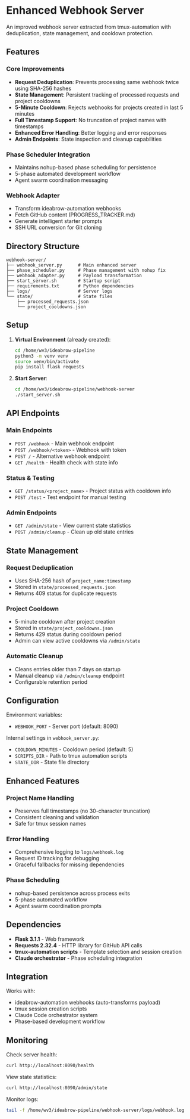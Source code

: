 # Enhanced Webhook Server

An improved webhook server extracted from tmux-automation with deduplication, state management, and cooldown protection.

## Features

### Core Improvements
- **Request Deduplication**: Prevents processing same webhook twice using SHA-256 hashes
- **State Management**: Persistent tracking of processed requests and project cooldowns  
- **5-Minute Cooldown**: Rejects webhooks for projects created in last 5 minutes
- **Full Timestamp Support**: No truncation of project names with timestamps
- **Enhanced Error Handling**: Better logging and error responses
- **Admin Endpoints**: State inspection and cleanup capabilities

### Phase Scheduler Integration
- Maintains nohup-based phase scheduling for persistence
- 5-phase automated development workflow
- Agent swarm coordination messaging

### Webhook Adapter
- Transform ideabrow-automation webhooks
- Fetch GitHub content (PROGRESS_TRACKER.md)
- Generate intelligent starter prompts
- SSH URL conversion for Git cloning

## Directory Structure

```
webhook-server/
├── webhook_server.py      # Main enhanced server
├── phase_scheduler.py     # Phase management with nohup fix
├── webhook_adapter.py     # Payload transformation
├── start_server.sh        # Startup script
├── requirements.txt       # Python dependencies  
├── logs/                  # Server logs
└── state/                 # State files
    ├── processed_requests.json
    └── project_cooldowns.json
```

## Setup

1. **Virtual Environment** (already created):
   ```bash
   cd /home/wv3/ideabrow-pipeline
   python3 -m venv venv
   source venv/bin/activate
   pip install flask requests
   ```

2. **Start Server**:
   ```bash
   cd /home/wv3/ideabrow-pipeline/webhook-server
   ./start_server.sh
   ```

## API Endpoints

### Main Endpoints
- `POST /webhook` - Main webhook endpoint
- `POST /webhook/<token>` - Webhook with token
- `POST /` - Alternative webhook endpoint
- `GET /health` - Health check with state info

### Status & Testing
- `GET /status/<project_name>` - Project status with cooldown info
- `POST /test` - Test endpoint for manual testing

### Admin Endpoints
- `GET /admin/state` - View current state statistics
- `POST /admin/cleanup` - Clean up old state entries

## State Management

### Request Deduplication
- Uses SHA-256 hash of `project_name:timestamp`
- Stored in `state/processed_requests.json`
- Returns 409 status for duplicate requests

### Project Cooldown
- 5-minute cooldown after project creation
- Stored in `state/project_cooldowns.json` 
- Returns 429 status during cooldown period
- Admin can view active cooldowns via `/admin/state`

### Automatic Cleanup
- Cleans entries older than 7 days on startup
- Manual cleanup via `/admin/cleanup` endpoint
- Configurable retention period

## Configuration

Environment variables:
- `WEBHOOK_PORT` - Server port (default: 8090)

Internal settings in `webhook_server.py`:
- `COOLDOWN_MINUTES` - Cooldown period (default: 5)
- `SCRIPTS_DIR` - Path to tmux automation scripts
- `STATE_DIR` - State file directory

## Enhanced Features

### Project Name Handling
- Preserves full timestamps (no 30-character truncation)
- Consistent cleaning and validation
- Safe for tmux session names

### Error Handling
- Comprehensive logging to `logs/webhook.log`
- Request ID tracking for debugging
- Graceful fallbacks for missing dependencies

### Phase Scheduling
- nohup-based persistence across process exits
- 5-phase automated workflow
- Agent swarm coordination prompts

## Dependencies

- **Flask 3.1.1** - Web framework
- **Requests 2.32.4** - HTTP library for GitHub API calls
- **tmux-automation scripts** - Template selection and session creation
- **Claude orchestrator** - Phase scheduling integration

## Integration

Works with:
- ideabrow-automation webhooks (auto-transforms payload)
- tmux session creation scripts
- Claude Code orchestrator system
- Phase-based development workflow

## Monitoring

Check server health:
```bash
curl http://localhost:8090/health
```

View state statistics:  
```bash
curl http://localhost:8090/admin/state
```

Monitor logs:
```bash
tail -f /home/wv3/ideabrow-pipeline/webhook-server/logs/webhook.log
```